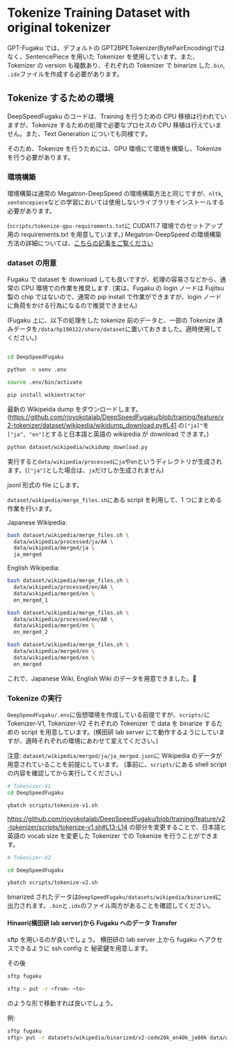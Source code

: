 # Tokenize Training Dataset with original tokenizer

GPT-Fugaku では、デフォルトの GPT2BPETokenizer(BytePairEncoding)ではなく、SentencePiece を用いた Tokenizer を使用しています。また、Tokenizer の version も複数あり、それぞれの Tokenizer で binarize した`.bin`, `.idx`ファイルを作成する必要があります。

## Tokenize するための環境

DeepSpeedFugaku のコードは、Training を行うための CPU 移植は行われていますが、Tokenize するための処理で必要なプロセスの CPU 移植は行えていません。また、Text Generation についても同様です。

そのため、Tokenize を行うためには、GPU 環境にて環境を構築し、Tokenize を行う必要があります。

### 環境構築

環境構築は通常の Megatron-DeepSpeed の環境構築方法と同じですが、`nltk`, `sentencepiece`などの学習においては使用しないライブラリをインストールする必要があります。

(`scripts/tokenize-gpu-requirements.txt`に CUDA11.7 環境でのセットアップ用の requirements.txt を用意しています。)
Megatron-DeepSpeed の環境構築方法の詳細については、[こちらの記事をご覧ください](https://zenn.dev/turing_motors/articles/04c1328bf6095a)

### dataset の用意

Fugaku で dataset を download しても良いですが、処理の容易さなどから、通常の CPU 環境での作業を推奨します.
(実は、Fugaku の login ノードは Fujitsu 製の chip ではないので、通常の pip install で作業ができますが、login ノードに負荷をかける行為になるので推奨できません)

(Fugaku 上に、以下の処理をした tokenize 前のデータと、一部の Tokenize 済みデータを`/data/hp190122/share/dataset`に置いておきました。適時使用してください。)

```bash

cd DeepSpeedFugaku

python -m venv .env

source .env/bin/activate

pip install wikiextractor
```

最新の Wikipeida dump をダウンロードします。
(https://github.com/rioyokotalab/DeepSpeedFugaku/blob/training/feature/v2-tokenizer/dataset/wikipedia/wikidump_download.py#L41 の`["ja]"`を`["ja", "en"]`とすると日本語と英語の wikipedia が download できます。)

```bash
python dataset/wikipedia/wikidump_download.py
```

実行すると`data/wikipedia/processed`に`ja`や`en`というディレクトリが生成されます。(`["ja"]`とした場合は、`ja`だけしか生成されません)

jsonl 形式の file にします。

`dataset/wikipedia/merge_files.sh`にある script を利用して、1 つにまとめる作業を行います。

Japanese Wikipedia:

```bash
bash dataset/wikipedia/merge_files.sh \
  data/wikipedia/processed/ja/AA \
  data/wikipedia/merged/ja \
  ja_merged
```

English Wikipedia:

```bash
bash dataset/wikipedia/merge_files.sh \
  data/wikipedia/processed/en/AA \
  data/wikipedia/merged/en \
  en_merged_1

bash dataset/wikipedia/merge_files.sh \
  data/wikipedia/processed/en/AB \
  data/wikipedia/merged/en \
  en_merged_2

bash dataset/wikipedia/merge_files.sh \
  data/wikipedia/merged/en \
  data/wikipedia/merged/en \
  en_merged
```

これで、Japanese Wiki, English Wiki のデータを用意できました。🎉

### Tokenize の実行

`DeepSpeedFugaku/.env`に仮想環境を作成している前提ですが、`scripts/`に Tokenizer-V1, Tokenizer-V2 それぞれの Tokenizer で data を binarize するための script を用意しています。(横田研 lab server にて動作するようにしていますが、適時それぞれの環境にあわせて変えてください。)

注意: `dataset/wikipedia/merged/ja/ja_merged.json`に Wikipedia のデータが用意されていることを前提にしています。
(事前に、`scripts/`にある shell script の内容を確認してから実行してください。)

```bash
# Tokenizer-V1
cd DeepSpeedFugaku

ybatch scripts/tokenize-v1.sh

```

https://github.com/rioyokotalab/DeepSpeedFugaku/blob/training/feature/v2-tokenizer/scripts/tokenize-v1.sh#L13-L14 の部分を変更することで、日本語と英語の vocab size を変更した Tokenizer での Tokenize を行うことができます。

```bash
# Tokenizer-V2

cd DeepSpeedFugaku

ybatch scripts/tokenize-v2.sh

```

binarized されたデータは`DeepSpeedFugaku/datasets/wikipedia/binarized`に出力されます。`.bin`と`.idx`のファイル両方があることを確認してください。

#### Hinaori(横田研 lab server)から Fugaku へのデータ Transfer

sftp を用いるのが良いでしょう。
横田研の lab server 上から fugaku へアクセスできるように ssh config と 秘密鍵を用意します。

その後

```bash
sftp fugaku

sftp > put -r <from> <to>
```

のような形で移動すれば良いでしょう。

例:

```bash
sftp fugaku
sftp> put -r datasets/wikipedia/binarized/v2-code20k_en40k_ja80k data/wikipedia/binarized
```
